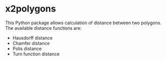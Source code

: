 # x2polygons

This Python package allows calculation of distance between two polygons. The available distance functions are:
* Hausdorff distance
* Chamfer distance
* Polis distance
* Turn function distance
